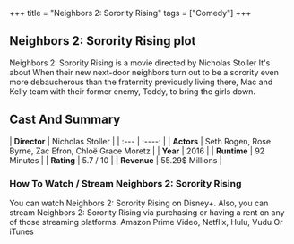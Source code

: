 +++
title = "Neighbors 2: Sorority Rising"
tags = ["Comedy"]
+++
## Neighbors 2: Sorority Rising plot
Neighbors 2: Sorority Rising is a movie directed by Nicholas Stoller It's about When their new next-door neighbors turn out to be a sorority even more debaucherous than the fraternity previously living there, Mac and Kelly team with their former enemy, Teddy, to bring the girls down.
## Cast And Summary
| **Director**      | Nicholas Stoller |
    | :---        |    :----:   |
    |  **Actors** | Seth Rogen, Rose Byrne, Zac Efron, Chloë Grace Moretz |
    | **Year**   | 2016    |
    |  **Runtime** | 92 Minutes |
    |  **Rating** | 5.7 / 10 | 
    |  **Revenue** | 55.29$ Millions |
### How To Watch / Stream Neighbors 2: Sorority Rising
You can watch Neighbors 2: Sorority Rising on Disney+.
Also, you can stream Neighbors 2: Sorority Rising via purchasing or having a rent on any of those streaming platforms.
Amazon Prime Video, Netflix, Hulu, Vudu Or iTunes